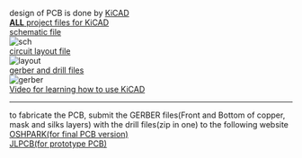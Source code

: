 
design of PCB is done by [KiCAD](https://kicad.org/)  
[**ALL** project files for KiCAD](LoRa-Localisation-System/HardwareComponents/CustomPCB/Lora2020_21.zip)  
[schematic file](Lora2020_21.sch)  
![sch](https://github.com/PequodMD/Upload/blob/278032360a0b57289a7eeacce4fd8d3fa8e4177a/images/imagesForLoRaLocalisationSystem/sch.png)  
[circuit layout file](Lora2020_21.kicad_pcb)  
![layout](https://github.com/PequodMD/Upload/blob/278032360a0b57289a7eeacce4fd8d3fa8e4177a/images/imagesForLoRaLocalisationSystem/layout.png)  
[gerber and drill files](Lora2020_21-gerbers3.zip)  
![gerber](https://github.com/PequodMD/Upload/blob/278032360a0b57289a7eeacce4fd8d3fa8e4177a/images/imagesForLoRaLocalisationSystem/gerber.png)  
[Video for learning how to use KiCAD](https://www.youtube.com/watch?v=vaCVh2SAZY4)
___
to fabricate the PCB, submit the GERBER files(Front and Bottom of copper, mask and silks layers) with the drill files(zip in one) to the following website  
[OSHPARK(for final PCB version)](https://oshpark.com/)  
[JLPCB(for prototype PCB)](https://jlcpcb.com/)
